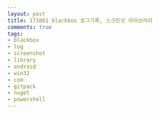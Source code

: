 ```yaml
---
layout: post
title: 171001 blackbox 로그기록, 스크린샷 라이브러리
comments: true
tags:
- blackbox
- log
- screenshot
- library
- android
- win32
- com
- gitpack
- nuget
- powershell
---
```


<!-- TOC -->


<!-- /TOC -->


<br>
<br>
<br>


<script src="https://htmlpartitionsync.azurewebsites.net/api/PartitionJs?url=https%3A%2F%2Fgithub.com%2FHyundongHwang%2FBlackBox%2Fblob%2Fmaster%2FREADME-ko.md&xpath=%2F%2Farticle"></script>